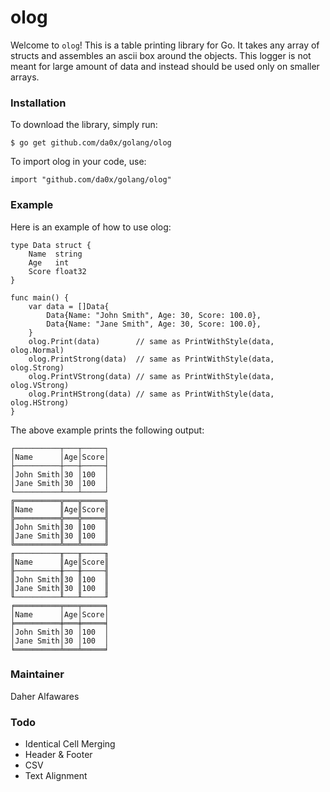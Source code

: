 # olog
Welcome to `olog`! This is a table printing library for Go. It takes any array of structs and assembles an ascii box around the objects. This logger is not meant for large amount of data and instead should be used only on smaller arrays.
### Installation
To download the library, simply run:
```
$ go get github.com/da0x/golang/olog
```
To import olog in your code, use:
```
import "github.com/da0x/golang/olog"
```
### Example
Here is an example of how to use olog:
```
type Data struct {
	Name  string
	Age   int
	Score float32
}

func main() {
	var data = []Data{
		Data{Name: "John Smith", Age: 30, Score: 100.0},
		Data{Name: "Jane Smith", Age: 30, Score: 100.0},
	}
	olog.Print(data)        // same as PrintWithStyle(data, olog.Normal)
	olog.PrintStrong(data)  // same as PrintWithStyle(data, olog.Strong)
	olog.PrintVStrong(data) // same as PrintWithStyle(data, olog.VStrong)
	olog.PrintHStrong(data) // same as PrintWithStyle(data, olog.HStrong)
}
```
The above example prints the following output:
```
┌──────────┬───┬─────┐
│Name      │Age│Score│
├──────────┼───┼─────┤
│John Smith│30 │100  │
│Jane Smith│30 │100  │
└──────────┴───┴─────┘
╔══════════╦═══╦═════╗
║Name      ║Age║Score║
╠══════════╬═══╬═════╣
║John Smith║30 ║100  ║
║Jane Smith║30 ║100  ║
╚══════════╩═══╩═════╝
╓──────────╥───╥─────╖
║Name      ║Age║Score║
╟──────────╫───╫─────╢
║John Smith║30 ║100  ║
║Jane Smith║30 ║100  ║
╙──────────╨───╨─────╜
╒══════════╤═══╤═════╕
│Name      │Age│Score│
╞══════════╪═══╪═════╡
│John Smith│30 │100  │
│Jane Smith│30 │100  │
╘══════════╧═══╧═════╛
```
### Maintainer
Daher Alfawares
### Todo
- Identical Cell Merging
- Header & Footer
- CSV
- Text Alignment
